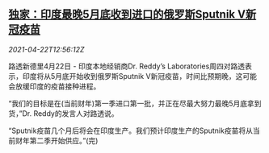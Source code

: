 <!--1619096463000-->
[独家：印度最晚5月底收到进口的俄罗斯Sputnik V新冠疫苗](https://cn.reuters.com/article/india-russia-vaccine-0422-idCNKBS2C91P0)
------

<div><i>2021-04-22T12:56:12Z</i></div><p>路透新德里4月22日 - 印度本地经销商Dr. Reddy’s Laboratories周四对路透表示，印度将从5月底开始收到俄罗斯Sputnik V新冠疫苗，时间比预期晚，这可能会放缓印度的疫苗接种进程。</p><p>“我们的目标是在(当前财年)第一季进口第一批，并正在尽最大努力最晚5月底拿到货，”Dr. Reddy的发言人对路透说。</p><p>“Sputnik疫苗几个月后将会在印度生产。我们预计印度生产的Sputnik疫苗将从当前财年第二季开始供应。”(完)</p>
